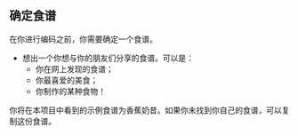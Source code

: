 ## 确定食谱

在你进行编码之前，你需要确定一个食谱。



+ 想出一个你想与你的朋友们分享的食谱。可以是：
	+ 你在网上发现的食谱；
	+ 你最喜爱的美食；
	+ 你制作的某种食物！

你将在本项目中看到的示例食谱为香蕉奶昔。如果你未找到你自己的食谱，可以复制这份食谱。

